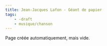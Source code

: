 ```yaml
---
title: Jean-Jacques Lafon - Géant de papier
tags:
    - -draft
    - musique/chanson
---
```


Page créée automatiquement, mais vide.
